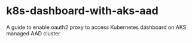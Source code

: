 # k8s-dashboard-with-aks-aad
A guide to enable oauth2 proxy to access Kubernetes dashboard on AKS managed AAD cluster
